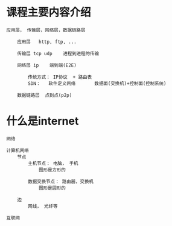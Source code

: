 # 课程主要内容介绍
    应用层， 传输层，网络层，数据链路层

        应用层   http, ftp, ...

        传输层 tcp udp    进程到进程的传输      

        网络层 ip    端到端(E2E)        

            传统方式： IP协议  + 路由表
            SDN：   软件定义网络       数据面(交换机)+控制面(控制系统)

        数据链路层  点到点(p2p)

# 什么是internet
    网络

    计算机网络
        节点
            主机节点： 电脑， 手机
                图形是方形的
            
            数据交换节点： 路由器，交换机
                图形是圆形的

        边
            网线， 光纤等

    互联网





